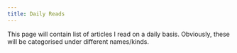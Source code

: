 ```yaml
---
title: Daily Reads
---
```


This page will contain list of articles I read on a daily basis. Obviously,
these will be categorised under different names/kinds.
